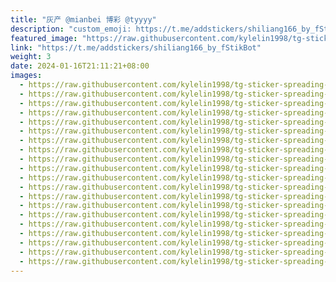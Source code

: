 ```yaml
---
title: "灰产 @mianbei 博彩 @tyyyy"
description: "custom_emoji: https://t.me/addstickers/shiliang166_by_fStikBot"
featured_image: "https://raw.githubusercontent.com/kylelin1998/tg-sticker-spreading-worldwide-images/main/img/2be721d6-e338-4a84-bf01-10ecaab09c30.jpg"
link: "https://t.me/addstickers/shiliang166_by_fStikBot"
weight: 3
date: 2024-01-16T21:11:21+08:00
images:
  - https://raw.githubusercontent.com/kylelin1998/tg-sticker-spreading-worldwide-images/main/img/2be721d6-e338-4a84-bf01-10ecaab09c30.jpg
  - https://raw.githubusercontent.com/kylelin1998/tg-sticker-spreading-worldwide-images/main/img/31376a04-5f40-4206-b20b-6f7596b25adb.jpg
  - https://raw.githubusercontent.com/kylelin1998/tg-sticker-spreading-worldwide-images/main/img/ed51f21a-199e-4e11-8104-71f4306499ce.jpg
  - https://raw.githubusercontent.com/kylelin1998/tg-sticker-spreading-worldwide-images/main/img/fd465d4c-5320-4a13-be15-978a0b294894.jpg
  - https://raw.githubusercontent.com/kylelin1998/tg-sticker-spreading-worldwide-images/main/img/66e8aafe-0b0b-40b3-869a-32c69f0da0ba.jpg
  - https://raw.githubusercontent.com/kylelin1998/tg-sticker-spreading-worldwide-images/main/img/70a9567a-3baa-4981-a563-b275fa52d6d0.jpg
  - https://raw.githubusercontent.com/kylelin1998/tg-sticker-spreading-worldwide-images/main/img/79dbcd89-fa0e-42f3-a7cc-c72f4bf8474f.jpg
  - https://raw.githubusercontent.com/kylelin1998/tg-sticker-spreading-worldwide-images/main/img/844781e5-ec76-4626-be18-55e2b1683bac.jpg
  - https://raw.githubusercontent.com/kylelin1998/tg-sticker-spreading-worldwide-images/main/img/4dea298d-8e67-42f5-9f9c-f5d4d7c3c9ed.jpg
  - https://raw.githubusercontent.com/kylelin1998/tg-sticker-spreading-worldwide-images/main/img/ba8edc6e-e2db-4a49-a477-a7490017f1f2.jpg
  - https://raw.githubusercontent.com/kylelin1998/tg-sticker-spreading-worldwide-images/main/img/b20e6ae8-b428-425c-a629-89e9fc08db94.jpg
  - https://raw.githubusercontent.com/kylelin1998/tg-sticker-spreading-worldwide-images/main/img/74a94e7e-5170-40d8-ab31-a81fa1d5215f.jpg
  - https://raw.githubusercontent.com/kylelin1998/tg-sticker-spreading-worldwide-images/main/img/5cdeeea7-4bb2-4ffc-9f5b-fafbca87087f.jpg
  - https://raw.githubusercontent.com/kylelin1998/tg-sticker-spreading-worldwide-images/main/img/9351f178-5d47-447e-908f-dbb94b7b714d.jpg
  - https://raw.githubusercontent.com/kylelin1998/tg-sticker-spreading-worldwide-images/main/img/27a614ff-b7e4-4bb5-abc0-1cd6cfe0913c.jpg
  - https://raw.githubusercontent.com/kylelin1998/tg-sticker-spreading-worldwide-images/main/img/f234d90d-cc81-4f47-866d-48dd92237487.jpg
  - https://raw.githubusercontent.com/kylelin1998/tg-sticker-spreading-worldwide-images/main/img/4c88d50e-a2f9-4bdd-8587-1f9034496963.jpg
  - https://raw.githubusercontent.com/kylelin1998/tg-sticker-spreading-worldwide-images/main/img/bf2ee807-2865-4c9f-9e8d-c7b03c74ed46.jpg
  - https://raw.githubusercontent.com/kylelin1998/tg-sticker-spreading-worldwide-images/main/img/8b785259-596b-4f30-954e-c72d5f217827.jpg
  - https://raw.githubusercontent.com/kylelin1998/tg-sticker-spreading-worldwide-images/main/img/a369274c-86f8-4df9-91c6-b65479f457ef.jpg
---
```

